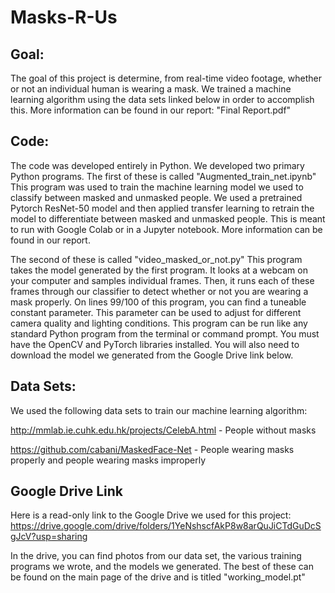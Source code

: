 # Masks-R-Us

## Goal:
The goal of this project is determine, from real-time video footage, whether or not an individual human is wearing a mask. We trained a machine learning algorithm using the data sets linked below in order to accomplish this. More information can be found in our report: "Final Report.pdf"

## Code:
The code was developed entirely in Python. We developed two primary Python programs.
The first of these is called "Augmented_train_net.ipynb" This program was used to train the machine learning model we used to classify between masked and unmasked people. We used a pretrained Pytorch ResNet-50 model and then applied transfer learning to retrain the model to differentiate between masked and unmasked people. This is meant to run with Google Colab or in a Jupyter notebook. More information can be found in our report. 

The second of these is called "video_masked_or_not.py" This program takes the model generated by the first program. It looks at a webcam on your computer and samples individual frames. Then, it runs each of these frames through our classifier to detect whether or not you are wearing a mask properly. On lines 99/100 of this program, you can find a tuneable constant parameter. This parameter can be used to adjust for different camera quality and lighting conditions. This program can be run like any standard Python program from the terminal or command prompt. You must have the OpenCV and PyTorch libraries installed. You will also need to download the model we generated from the Google Drive link below.

## Data Sets:
We used the following data sets to train our machine learning algorithm:

http://mmlab.ie.cuhk.edu.hk/projects/CelebA.html - People without masks

https://github.com/cabani/MaskedFace-Net - People wearing masks properly and people wearing masks improperly

## Google Drive Link
Here is a read-only link to the Google Drive we used for this project: 
https://drive.google.com/drive/folders/1YeNshscfAkP8w8arQuJiCTdGuDcSgJcV?usp=sharing

In the drive, you can find photos from our data set, the various training programs we wrote, and the models we generated. The best of these can be found on the main page of the drive and is titled "working_model.pt"
